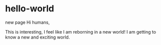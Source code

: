 # hello-world
new page
Hi humans,

This is interesting, I feel like I am reborning in a new world!
I am getting to know a new and exciting world.
